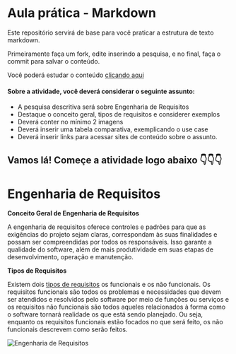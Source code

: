 # Aula prática - Markdown

Este repositório servirá de base para você praticar a estrutura de texto markdown. 

Primeiramente faça um fork, edite inserindo a pesquisa, e no final, faça o commit para salvar o conteúdo.

Você poderá estudar o conteúdo [clicando aqui](https://docs.pipz.com/central-de-ajuda/learning-center/guia-basico-de-markdown#open)

#### Sobre a atividade, você deverá considerar o seguinte assunto:

- A pesquisa descritiva será sobre Engenharia de Requisitos
- Destaque o conceito geral, tipos de requisitos e considerer exemplos
- Deverá conter no mínimo 2 imagens
- Deverá inserir uma tabela comparativa, exemplicando o use case
- Deverá inserir links para acessar sites de conteúdo sobre o assunto.


## Vamos lá! Começe a atividade logo abaixo 👇👇👇

# **Engenharia de Requisitos**

**Conceito Geral de Engenharia de Requisitos**

 A engenharia de requisitos oferece controles e padrões para que as exigências do projeto sejam claras, correspondam às suas finalidades e possam ser compreendidas por todos os responsáveis. Isso garante a qualidade do software, além de mais produtividade em suas etapas de desenvolvimento, operação e manutenção.

 **Tipos de Requisitos**

 Existem dois [tipos de requisitos](https://www.mestresdaweb.com.br/tecnologias/requisitos-funcionais-e-nao-funcionais-o-que-sao) os funcionais e os não funcionais. Os requisitos funcionais são todos os problemas e necessidades que devem ser atendidos e resolvidos pelo software por meio de funções ou serviços e os requisitos não funcionais são todos aqueles relacionados à forma como o software tornará realidade os que está sendo planejado. Ou seja, enquanto os requisitos funcionais estão focados no que será feito, os não funcionais descrevem como serão feitos.

![Engenharia de Requisitos](https://www.google.com/url?sa=i&url=https%3A%2F%2Fwww.mestresdaweb.com.br%2Ftecnologias%2Frequisitos-funcionais-e-nao-funcionais-o-que-sao&psig=AOvVaw1A9lRk2RjcuPhPggEuO0Ab&ust=1711484756235000&source=images&cd=vfe&opi=89978449&ved=0CBAQjRxqFwoTCIC0w92fkIUDFQAAAAAdAAAAABA0)
